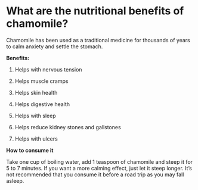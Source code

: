 # What are the nutritional benefits of chamomile?

Chamomile has been used as a traditional medicine for thousands of years to calm anxiety and settle the stomach.

**Benefits:**

1. Helps with nervous tension

2. Helps muscle cramps

3. Helps skin health

4. Helps digestive health

5. Helps with sleep

6. Helps reduce kidney stones and gallstones

7. Helps with ulcers

**How to consume it**

Take one cup of boiling water, add 1 teaspoon of chamomile and steep it for 5 to 7 minutes. If you want a more calming effect, just let it steep longer. It’s not recommended that you consume it before a road trip as you may fall asleep.